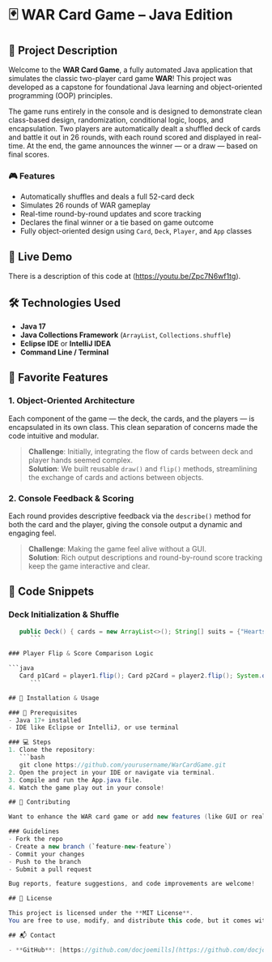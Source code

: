 # 🃏 WAR Card Game – Java Edition

## 📌 Project Description

Welcome to the **WAR Card Game**, a fully automated Java application that simulates the classic two-player card game **WAR**! This project was developed as a capstone for foundational Java learning and object-oriented programming (OOP) principles.

The game runs entirely in the console and is designed to demonstrate clean class-based design, randomization, conditional logic, loops, and encapsulation. Two players are automatically dealt a shuffled deck of cards and battle it out in 26 rounds, with each round scored and displayed in real-time. At the end, the game announces the winner — or a draw — based on final scores.

### 🎮 Features
- Automatically shuffles and deals a full 52-card deck
- Simulates 26 rounds of WAR gameplay
- Real-time round-by-round updates and score tracking
- Declares the final winner or a tie based on game outcome
- Fully object-oriented design using `Card`, `Deck`, `Player`, and `App` classes

## 🔗 Live Demo

There is a description of this code at (https://youtu.be/Zpc7N6wf1tg).

## 🛠️ Technologies Used

- **Java 17**
- **Java Collections Framework** (`ArrayList`, `Collections.shuffle`)
- **Eclipse IDE** or **IntelliJ IDEA**
- **Command Line / Terminal**

## 🌟 Favorite Features

### 1. Object-Oriented Architecture

Each component of the game — the deck, the cards, and the players — is encapsulated in its own class. This clean separation of concerns made the code intuitive and modular.

> **Challenge**: Initially, integrating the flow of cards between deck and player hands seemed complex.  
> **Solution**: We built reusable `draw()` and `flip()` methods, streamlining the exchange of cards and actions between objects.

### 2. Console Feedback & Scoring

Each round provides descriptive feedback via the `describe()` method for both the card and the player, giving the console output a dynamic and engaging feel.

> **Challenge**: Making the game feel alive without a GUI.  
> **Solution**: Rich output descriptions and round-by-round score tracking keep the game interactive and clear.

## 🧠 Code Snippets

### Deck Initialization & Shuffle

```java 
   public Deck() { cards = new ArrayList<>(); String[] suits = {"Hearts", "Diamonds", "Clubs", "Spades"}; String[] names = {"Two", "Three", "Four", "Five", "Six", "Seven", "Eight", "Nine", "Ten", "Jack", "Queen", "King", "Ace"}; for (String suit : suits) { for (int i = 0; i < names.length; i++) { cards.add(new Card(i + 2, names[i] + " of " + suit)); } } } 
      ```

### Player Flip & Score Comparison Logic

```java 
   Card p1Card = player1.flip(); Card p2Card = player2.flip(); System.out.print(player1.getName() + " plays: "); p1Card.describe(); System.out.print(player2.getName() + " plays: "); p2Card.describe(); if (p1Card.getValue() > p2Card.getValue()) { player1.incrementScore(); System.out.println("-> " + player1.getName() + " wins the round!"); } else if (p1Card.getValue() < p2Card.getValue()) { player2.incrementScore(); System.out.println("-> " + player2.getName() + " wins the round!"); } else { System.out.println("-> It's a tie. No points awarded."); } 
      ```

## 🚀 Installation & Usage

### 🔧 Prerequisites
- Java 17+ installed
- IDE like Eclipse or IntelliJ, or use terminal

### 💻 Steps
1. Clone the repository:
   ```bash
   git clone https://github.com/yourusername/WarCardGame.git
2. Open the project in your IDE or navigate via terminal.
3. Compile and run the App.java file.
4. Watch the game play out in your console!

## 🤝 Contributing

Want to enhance the WAR card game or add new features (like GUI or real WAR rules)?

### Guidelines
- Fork the repo
- Create a new branch (`feature-new-feature`)
- Commit your changes
- Push to the branch
- Submit a pull request

Bug reports, feature suggestions, and code improvements are welcome!

## 📄 License

This project is licensed under the **MIT License**.  
You are free to use, modify, and distribute this code, but it comes with **no warranty**.

## 📬 Contact

- **GitHub**: [https://github.com/docjoemills](https://github.com/docjoemills)


